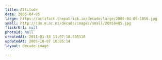 ```yaml
---
title: Attitude
date: 2005-04-05
large: https://artifact.thepatrick.io/decade/large/2005-04-05-1856.jpg
small: http://cdn.m.ac.nz/decade/images/small/20050405.jpg
flickrUrl: null
photoId: null
createdAt: 2011-01-30 11:07:18.335118
updatedAt: 2005-10-07 10:05:14
layout: decade-image

---
```


